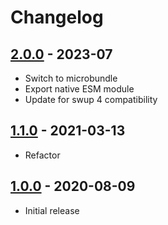 # Changelog

<!-- ## [Unreleased] -->

## [2.0.0] - 2023-07

- Switch to microbundle
- Export native ESM module
- Update for swup 4 compatibility

## [1.1.0] - 2021-03-13

- Refactor

## [1.0.0] - 2020-08-09

- Initial release

[Unreleased]: https://github.com/swup/ga-plugin/compare/2.0.0...HEAD

[2.0.0]: https://github.com/swup/ga-plugin/releases/tag/2.0.0
[1.1.0]: https://github.com/swup/ga-plugin/releases/tag/1.1.0
[1.0.0]: https://github.com/swup/ga-plugin/releases/tag/1.0.0
